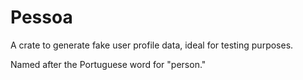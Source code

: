 # Pessoa

A crate to generate fake user profile data, ideal for testing purposes.

Named after the Portuguese word for "person."

